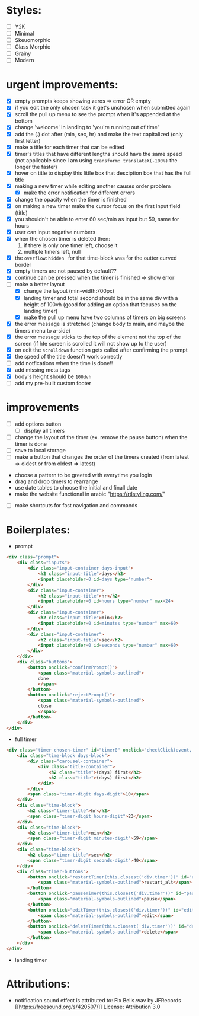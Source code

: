 # Styles:
- [ ] Y2K
- [ ] Minimal
- [ ] Skeuomorphic
- [ ] Glass Morphic
- [ ] Grainy
- [ ] Modern 
# urgent improvements:
- [x] empty prompts keeps showing zeros => error OR empty
- [x] if you edit the only chosen task it get's unchosen when submitted again
- [x] scroll the pull up menu to see the prompt when it's appended at the bottom
- [x] change 'welcome' in landing to 'you're running out of time'
- [x] add the (.) dot after (min, sec, hr) and make the text capitalized (only first letter)
- [x] make a title for each timer that can be edited
- [x] timer's titles that have different lengths should have the same speed (not applicable since I am using `transform: translateX(-100%)` the longer the faster)
- [x] hover on title to display this little box that desciption box that has the full title
- [x] making a new timer while editing another causes order problem
    - [x] make the error notification for different errors
- [x] change the opacity when the timer is finished
- [x] on making a new timer make the cursor focus on the first input field (title)
- [x] you shouldn't be able to enter 60 sec/min as input but 59, same for hours
- [x] user can input negative numbers
- [x] when the chosen timer is deleted then:
    1. if there is only one timer left, choose it
    2. multiple timers left, null
- [x] the `overflow:hidden ` for that time-block was for the outter curved border
- [x] empty timers are not paused by default??
- [x] continue can be pressed when the timer is finished => show error
- [ ] make a better layout
    - [x] change the layout (min-width:700px)
    - [x] landing timer and total second should be in the same div with a height of 100vh (good for adding an option that focuses on the landing timer)
    - [x] make the pull up menu have two columns of timers on big screens
- [x] the error message is stretched (change body to main, and maybe the timers menu to a-side)
- [x] the error message sticks to the top of the element not the top of the screen (if hte screen is scrolled it will not show up to the user)
- [x] on edit the `scrolldown` function gets called after confirming the prompt
- [x] the speed of the title doesn't work correctly
- [ ] add notfications when the time is done!!
- [x] add missing meta tags
- [x] body's height should be `100dvh`
- [ ] add my pre-built custom footer
# improvements
- [ ] add options button
    - [ ] display all timers
- [ ] change the layout of the timer (ex. remove the pause button) when the timer is done
- [ ] save to local storage
- [ ] make a button that changes the order of the timers created (from latest => oldest or from oldest => latest)
- choose a pattern to be greeted with everytime you login
- drag and drop timers to rearrange
- use date tables to choose the initial and finall date
- make the website functional in arabic "https://rtlstyling.com/"
- [ ] make shortcuts for fast navigation and commands
# Boilerplates:
- prompt
```html
<div class="prompt">
	<div class="inputs">
		<div class="input-container days-input">
			<h2 class="input-title">days</h2>
			<input placeholder=0 id=days type="number">
		</div>
		<div class="input-container">
			<h2 class="input-title">hr</h2>
			<input placeholder=0 id=hours type="number" max=24>
		</div>
		<div class="input-container">
			<h2 class="input-title">min</h2>
			<input placeholder=0 id=minutes type="number" max=60>
		</div>
		<div class="input-container">
			<h2 class="input-title">sec</h2>
			<input placeholder=0 id=seconds type="number" max=60>
		</div>					
	</div>
	<div class="buttons">
		<button onclick="confirmPrompt()">
			<span class="material-symbols-outlined">
			done
			</span>
		</button>
		<button onclick="rejectPrompt()">
			<span class="material-symbols-outlined">
			close
			</span>
		</button>
	</div>
</div>
```
- full timer
```html
<div class="timer chosen-timer" id="timer0" onclick="checkClick(event, this)">
    <div class="time-block days-block">
        <div class="carousel-container">
            <div class="title-container">
                <h2 class="title">(days) first</h2>
                <h2 class="title">(days) first</h2>
            </div>
        </div>
        <span class="timer-digit days-digit">10</span>
    </div>
    <div class="time-block">
        <h2 class="timer-title">hr</h2>
        <span class="timer-digit hours-digit">23</span>
    </div>
    <div class="time-block">
        <h2 class="timer-title">min</h2>
        <span class="timer-digit minutes-digit">59</span>
    </div>
    <div class="time-block">
        <h2 class="timer-title">sec</h2>
        <span class="timer-digit seconds-digit">40</span>
    </div>
    <div class="timer-buttons">
        <button onclick="restartTimer(this.closest('div.timer'))" id="restart-button">
            <span class="material-symbols-outlined">restart_alt</span>
        </button>
        <button onclick="pauseTimer(this.closest('div.timer'))" id="pause-continue-button">
            <span class="material-symbols-outlined">pause</span>
        </button>
        <button onclick="editTimer(this.closest('div.timer'))" id="edit-button">
            <span class="material-symbols-outlined">edit</span>
        </button>
        <button onclick="deleteTimer(this.closest('div.timer'))" id="delete-button">
            <span class="material-symbols-outlined">delete</span>
        </button>
    </div>
</div>

```
- landing timer
# Attributions:
- notification sound effect is attributed to: Fix Bells.wav by JFRecords [[https://freesound.org/s/420507/]] License: Attribution 3.0
